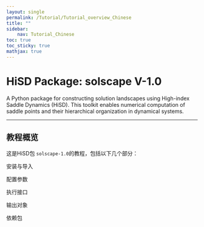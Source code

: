 ```yaml
---
layout: single
permalink: /Tutorial/Tutorial_overview_Chinese
title: ""
sidebar:
    nav: Tutorial_Chinese
toc: true
toc_sticky: true
mathjax: true
---
```


# HiSD Package: solscape V-1.0

      
A Python package for constructing solution landscapes using High-index Saddle Dynamics (HiSD). This toolkit enables numerical computation of saddle points and their hierarchical organization in dynamical systems.
      
---

## 教程概览
这是HiSD包 `solscape-1.0`的教程，包括以下几个部分：

安装与导入

配置参数

执行接口

输出对象

依赖包
